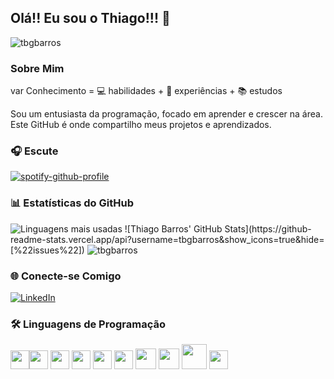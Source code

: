 ## Olá!! Eu sou o Thiago!!! 👋

<p align="left">
  <img src="https://komarev.com/ghpvc/?username=tbgbarros&label=Profile%20views&color=0e75b6&style=flat" alt="tbgbarros" />
</p>

### Sobre Mim
var Conhecimento = 💻 habilidades + 🔧 experiências + 📚 estudos

Sou um entusiasta da programação, focado em aprender e crescer na área. Este GitHub é onde compartilho meus projetos e aprendizados.

### 🎧 Escute
[![spotify-github-profile](https://spotify-github-profile.kittinanx.com/api/view?uid=khreul7u18hahgsji0ooq24m4&cover_image=true&theme=default&show_offline=false&background_color=121212&interchange=false)](https://github.com/kittinan/spotify-github-profile)

### 📊 Estatísticas do GitHub
<img src="https://github-readme-stats.vercel.app/api/top-langs/?username=tbgbarros&layout=compact" alt="Linguagens mais usadas">
![Thiago Barros' GitHub Stats](https://github-readme-stats.vercel.app/api?username=tbgbarros&show_icons=true&hide=[%22issues%22])
 <img src="https://github-readme-stats.vercel.app/api?username=tbgbarros&show_icons=true&hide=[%22issues%22]" alt="tbgbarros" />

### 🌐 Conecte-se Comigo
[![LinkedIn](https://img.shields.io/badge/LinkedIn-0077B5?style=for-the-badge&logo=linkedin&logoColor=white)](https://www.linkedin.com/in/thiago-gomes-98b9a881/)

### 🛠️ Linguagens de Programação
<img src='https://github.com/MarikIshtar007/MarikIshtar007/blob/master/images/python2.png' height='30'/><img src='https://github.com/MarikIshtar007/MarikIshtar007/blob/master/images/html.svg' width='30'/> <img src='https://github.com/MarikIshtar007/MarikIshtar007/blob/master/images/java.svg' width='30'/> <img src='https://github.com/MarikIshtar007/MarikIshtar007/blob/master/images/kotlin.svg' width='30'/> <img src='https://github.com/MarikIshtar007/MarikIshtar007/blob/master/images/css.svg' width='30'/> <img src='https://github.com/MarikIshtar007/MarikIshtar007/blob/master/images/js.svg' width='30'/> <img src='https://github.com/MarikIshtar007/MarikIshtar007/blob/master/images/bootstrap.svg' width='33'/> <img src='https://github.com/MarikIshtar007/MarikIshtar007/blob/master/images/dart.svg' width='33'/> <img src='https://github.com/MarikIshtar007/MarikIshtar007/blob/master/images/php.svg' width='40'/> <img src='https://github.com/MarikIshtar007/MarikIshtar007/blob/master/images/sql.svg' width='30'/>
